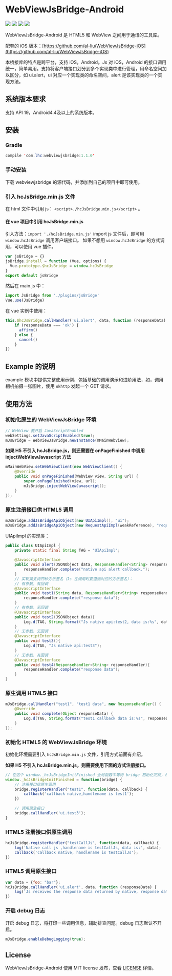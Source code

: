 # WebViewJsBridge-Android

[![](https://img.shields.io/badge/build-pass-green)](https://github.com/wendux/DSBridge-Android) [![](https://img.shields.io/badge/language-Java-brightgreen)](https://github.com/wendux/DSBridge-Android) [![](https://img.shields.io/badge/minSdkVersion-19-orange)](https://github.com/wendux/DSBridge-Android) [![](https://img.shields.io/github/license/al-liu/WebViewJsBridge-Android)](./LICENSE)

WebViewJsBridge-Android 是 HTML5 和 WebView 之间用于通讯的工具库。

配套的 iOS 版本：[https://github.com/al-liu/WebViewJsBridge-iOS](https://github.com/al-liu/WebViewJsBridge-iOS)

本桥接库的特点是跨平台，支持 iOS，Android。Js 对 iOS，Android 的接口调用统一，简单易用。支持将客户端接口划分到多个实现类中进行管理，用命名空间加以区分，如 ui.alert，ui 对应一个实现类的命名空间，alert 是该实现类的一个实现方法。

## 系统版本要求
支持 API 19，Android4.4及以上的系统版本。

## 安装

### Gradle

```java
compile 'com.lhc:webviewjsbridge:1.1.0'
```

### 手动安装
下载 webviewjsbridge 的源代码，并添加到自己的项目中即可使用。

### 引入 hcJsBridge.min.js 文件
在 html 文件中引用 js： `<script>./hcJsBridge.min.js</script>` 。

#### 在 vue 项目中引用 hcJsBridge.min.js
引入方法：`import './hcJsBridge.min.js'`
import js 文件后，即可用 `window.hcJsBridge` 调用客户端接口。
如果不想用 `window.hcJsBridge` 的方式调用，可以使用 vue 插件。

```js
var jsBridge = {}
jsBridge.install = function (Vue, options) {
  Vue.prototype.$hcJsBridge = window.hcJsBridge
}
export default jsBridge
```

然后在 main.js 中：

```js
import JsBridge from './plugins/jsBridge'
Vue.use(JsBridge)
```

在 vue 实例中使用：

```js
this.$hcJsBridge.callHandler('ui.alert', data, function (responseData) {
    if (responseData === 'ok') {
      affirm()
    } else {
      cancel()
    }
})
```

## Example 的说明
example 模块中提供完整使用示例，包括基础的调用演示和进阶用法，如，调用相机拍摄一张图片，使用 `okhttp` 发起一个 GET 请求。

## 使用方法

### 初始化原生的 WebViewJsBridge 环境

```java
// WebView 要开启 JavaScriptEnabled
webSettings.setJavaScriptEnabled(true);
mJsBridge = WebViewJsBridge.newInstance(mMainWebView);
```

**如果 H5 不引入 hcJsBridge.js，则还需要在 onPageFinished 中调用 injectWebViewJavascript 方法**

```java
mMainWebView.setWebViewClient(new WebViewClient() {
    @Override
    public void onPageFinished(WebView view, String url) {
        super.onPageFinished(view, url);
        mJsBridge.injectWebViewJavascript();
    }
});
```

### 原生注册接口供 HTML5 调用

```java
mJsBridge.addJsBridgeApiObject(new UIApiImpl(), "ui");
mJsBridge.addJsBridgeApiObject(new RequestApiImpl(weakReference), "request");
```

UIApiImpl 的实现类：

```java
public class UIApiImpl {
    private static final String TAG = "UIApiImpl";
    
    @JavascriptInterface
    public void alert(JSONObject data, ResponseHandler<String> responseHandler){
        responseHandler.complete("native api alert'callback.");
    }
    // 实现类支持四种方法签名（Js 在调用时要遵循对应的方法签名）：
    // 有参数，有回调
    @JavascriptInterface
    public void test1(String data, ResponseHandler<String> responseHandler){
        responseHandler.complete("response data");
    }
    // 有参数，无回调
    @JavascriptInterface
    public void test2(JSONObject data){
        Log.d(TAG, String.format("Js native api:test2, data is:%s", data.toString()));
    }
    // 无参数，无回调
    @JavascriptInterface
    public void test3(){
        Log.d(TAG, "Js native api:test3");
    }
    // 无参数，有回调
    @JavascriptInterface
    public void test4(ResponseHandler<String> responseHandler){
        responseHandler.complete("response data");
    }
}
```

### 原生调用 HTML5 接口

```java
mJsBridge.callHandler("test1", "test1 data", new ResponseHandler() {
    @Override
    public void complete(Object responseData) {
        Log.d(TAG, String.format("test1 callback data is:%s", responseData));
    }
});
```

### 初始化 HTML5 的 WebViewJsBridge 环境

初始化环境需要引入  `hcJsBridge.min.js` 文件，引用方式前面有介绍。

**如果 H5 不引入 hcJsBridge.min.js，则需要使用下面的方式注册接口。**

```js
// 在这个 window._hcJsBridgeInitFinished 全局函数中等待 bridge 初始化完成，然后注册接口，初始调用。
window._hcJsBridgeInitFinished = function(bridge) {
    // 注册接口给原生调用
    bridge.registerHandler("test1", function(data, callback) {
        callback('callback native,handlename is test1');
    })
    
    // 调用原生接口
    bridge.callHandler('ui.test3');
}
```

### HTML5 注册接口供原生调用

```js
hcJsBridge.registerHandler("testCallJs", function(data, callback) {
    log('Native call js ,handlename is testCallJs, data is:', data);
    callback('callback native, handlename is testCallJs');
})
```

### HTML5 调用原生接口

```js
var data = {foo: "bar"};
hcJsBridge.callHandler('ui.alert', data, function (responseData) {
    log('Js receives the response data returned by native, response data is', responseData);
})
```

### 开启 debug 日志

开启 debug 日志，将打印一些调用信息，辅助排查问题。debug 日志默认不开启。

```java
mJsBridge.enableDebugLogging(true);
```

## License
WebViewJsBridge-Android 使用 MIT license 发布，查看 [LICENSE](./LICENSE)  详情。


